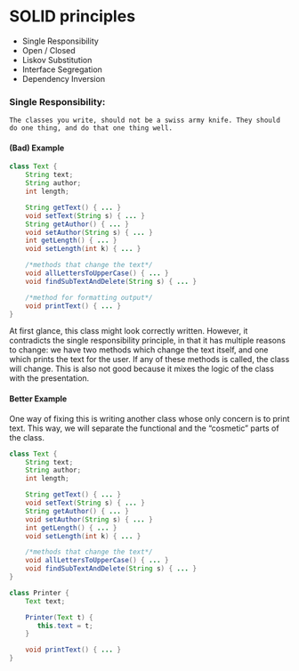 # SOLID principles

* Single Responsibility
* Open / Closed
* Liskov Substitution
* Interface Segregation
* Dependency Inversion


### Single Responsibility:
```text
The classes you write, should not be a swiss army knife. They should do one thing, and do that one thing well.
```


#### (Bad) Example

```java
class Text {
    String text;
    String author;
    int length;

    String getText() { ... }
    void setText(String s) { ... }
    String getAuthor() { ... }
    void setAuthor(String s) { ... }
    int getLength() { ... }
    void setLength(int k) { ... }

    /*methods that change the text*/
    void allLettersToUpperCase() { ... }
    void findSubTextAndDelete(String s) { ... }

    /*method for formatting output*/
    void printText() { ... }
}
```
At first glance, this class might look correctly written. However, it contradicts the single responsibility principle, in that it has multiple reasons to change: we have two methods which change the text itself, and one which prints the text for the user. If any of these methods is called, the class will change. This is also not good because it mixes the logic of the class with the presentation.

#### Better Example
One way of fixing this is writing another class whose only concern is to print text. This way, we will separate the functional and the “cosmetic” parts of the class.

```java
class Text {
    String text;
    String author;
    int length;

    String getText() { ... }
    void setText(String s) { ... }
    String getAuthor() { ... }
    void setAuthor(String s) { ... }
    int getLength() { ... }
    void setLength(int k) { ... }

    /*methods that change the text*/
    void allLettersToUpperCase() { ... }
    void findSubTextAndDelete(String s) { ... }
}

class Printer {
    Text text;

    Printer(Text t) {
       this.text = t;
    }

    void printText() { ... }
}
```